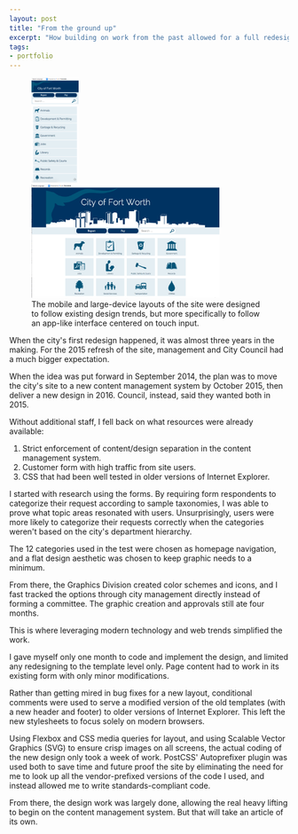 ```yaml
---
layout: post
title: "From the ground up"
excerpt: "How building on work from the past allowed for a full redesign of FortWorthTexas.gov without years of work."
tags:
- portfolio
---
```


<figure class="side-by-side">
<div style="width:20%;">
<img src="/images/mobile.png" alt="mobile">
</div>
<div style="width:80%;">
<img src="/images/desktop.png" alt="desktop">
</div>
<figcaption>The mobile and large-device layouts of the site were designed to follow existing design trends, but more specifically to follow an app-like interface centered on touch input.</figcaption>
</figure>

When the city's first redesign happened, it was almost three years in the making. For the 2015 refresh of the site, management and City Council had a much bigger expectation.

When the idea was put forward in September 2014, the plan was to move the city's site to a new content management system by October 2015, then deliver a new design in 2016. Council, instead, said they wanted both in 2015.

Without additional staff, I fell back on what resources were already available:

1. Strict enforcement of content/design separation in the content management system.
2. Customer form with high traffic from site users.
3. CSS that had been well tested in older versions of Internet Explorer.

I started with research using the forms. By requiring form respondents to categorize their request according to sample taxonomies, I was able to prove what topic areas resonated with users. Unsurprisingly, users were more likely to categorize their requests correctly when the categories weren't based on the city's department hierarchy.

The 12 categories used in the test were chosen as homepage navigation, and a flat design aesthetic was chosen to keep graphic needs to a minimum.

From there, the Graphics Division created color schemes and icons, and I fast tracked the options through city management directly instead of forming a committee. The graphic creation and approvals still ate four months.

This is where leveraging modern technology and web trends simplified the work.

I gave myself only one month to code and implement the design, and limited any redesigning to the template level only. Page content had to work in its existing form with only minor modifications.

Rather than getting mired in bug fixes for a new layout, conditional comments were used to serve a modified version of the old templates (with a new header and footer) to older versions of Internet Explorer. This left the new stylesheets to focus solely on modern browsers.

Using Flexbox and CSS media queries for layout, and using Scalable Vector Graphics (SVG) to ensure crisp images on all screens, the actual coding of the new design only took a week of work. PostCSS' Autoprefixer plugin was used both to save time and future proof the site by eliminating the need for me to look up all the vendor-prefixed versions of the code I used, and instead allowed me to write standards-compliant code.

From there, the design work was largely done, allowing the real heavy lifting to begin on the content management system. But that will take an article of its own.
